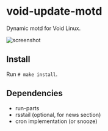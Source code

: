 # void-update-motd
Dynamic motd for Void Linux.

![screenshot](https://github.com/jovanlanik/void-update-motd/assets/21199271/032decac-306b-4a59-9dfa-ebdc8487e964)
## Install
Run `# make install`.
## Dependencies
- run-parts
- rsstail (optional, for news section)
- cron implementation (or snooze)
